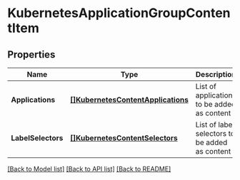 # KubernetesApplicationGroupContentItem

## Properties
Name | Type | Description | Notes
------------ | ------------- | ------------- | -------------
**Applications** | [**[]KubernetesContentApplications**](KubernetesContentApplications.md) | List of applications to be added as content | [optional] [default to null]
**LabelSelectors** | [**[]KubernetesContentSelectors**](KubernetesContentSelectors.md) | List of label selectors to be added as content | [optional] [default to null]

[[Back to Model list]](../README.md#documentation-for-models) [[Back to API list]](../README.md#documentation-for-api-endpoints) [[Back to README]](../README.md)

